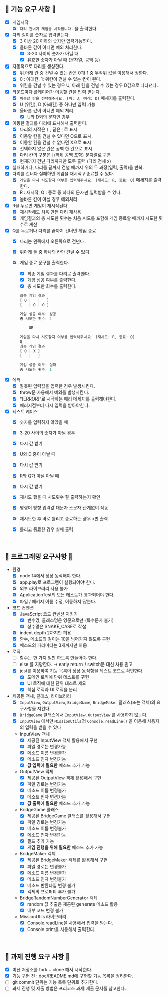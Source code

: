 ## ****🔷 기능 요구 사항 🔷****

- [x]  게임시작
    - [x]  `다리 건너기 게임을 시작합니다.` 을 출력한다.
- [x]  다리 길이를 숫자로 입력받는다.
    - [x]  3 이상 20 이하의 숫자만 입력가능하다.
    - [x]  올바른 값이 아니면 예외 처리한다.
        - [x]  3-20 사이의 숫자가 아닐 때
        - [x]  유효한 숫자가 아닐 때 (문자열, 공백 등)
- [x]  자동적으로 다리를 생성한다.
    - [x]  위.아래 칸 중 건널 수 있는 칸은 0과 1 중 무작위 값을 이용해서 정한다.
    - [x]  0 : 아래칸, 1: 위칸이 건널 수 있는 칸이 된다.
    - [x]  위칸을 건널 수 있는 경우 U, 아래 칸을 건널 수 있는 경우 D값으로 나타낸다.
- [x]  라운드마다 플레이어가 이동할 칸을 입력 받는다.
    - [x]  `이동할 칸을 선택해주세요. (위: U, 아래: D)` 메세지를 출력한다.
    - [x]  U (위칸), D (아래칸) 중 하나만 입력 가능
    - [x]  올바른 값이 아니면 예외 처리
        - [x]  U와 D외의 문자인 경우
- [x]  이동한 결과를 다리에 표시해서 출력한다.
    - [x]  다리의 시작은 `[` ,  끝은 `]`로 표시
    - [x]  이동할 칸을 건널 수 있다면 O으로 표시.
    - [x]  이동할 칸을 건널 수 없다면 X으로 표시
    - [x]  선택하지 않은 칸은 공백 한 칸으로 표시
    - [x]  다리 칸의 구분은 `|`(앞뒤 공백 포함) 문자열로 구분
    - [x]  현재까지 건넌 다리까지만 모두 출력 (다리 전체 x)
- [x]  실패하거나, 다리를 끝까지 건널 때까지 위의 두 과정(입력, 출력)을 반복.
- [x]  다리를 건너다 실패하면 게임을 재시작 / 종료할 수 있다.
    - [x]  `게임을 다시 시도할지 여부를 입력해주세요. (재시도: R, 종료: Q)` 메세지를 출력한다.
    - [x]  R : 재시작, Q : 종료 중 하나의 문자만 입력받을 수 있다.
    - [x]  올바른 값이 아닐 경우 예외처리
- [x]  R을 누르면 게임이 재시작된다.
    - [x]  재시작해도 처음 만든 다리 재사용
    - [x]  게임결과의 총 시도한 횟수는 처음 시도를 포함해 게임 종료할 때까지 시도한 횟수로 계산
- [x]  Q를 누르거나 다리를 끝까지 건너면 게임 종료
    - [x]  다리는 왼쪽에서 오른쪽으로 건넌다.
    - [x]  위아래 둘 중 하나의 칸만 건널 수 있다.
    - [x]  게임 종료 문구를 출력한다.
        - [x]  최종 게임 결과를 다리로 출력한다.
        - [x]  게임 성공 여부를 출력한다.
        - [x]  총 시도한 회수를 출력한다.
        
        ```jsx
        최종 게임 결과
        [ O |   |   ]
        [   | O | O ]
        
        게임 성공 여부: 성공
        총 시도한 횟수: 2
        
        --- OR---
        
        게임을 다시 시도할지 여부를 입력해주세요. (재시도: R, 종료: Q)
        Q
        최종 게임 결과
        [ O | X ]
        [   |   ]
        
        게임 성공 여부: 실패
        총 시도한 횟수: 1
        ```
        

- [x]  에러
    - [x]  잘못된 입력값을 입력한 경우 발생시킨다.
    - [x]  throw문 사용해서 예외를 발생시킨다.
    - [x]  “[ERROR]”로 시작하는 에러 메세지를 출력해야한다.
    - [x]  에러지점부터 다시 입력을 받아야한다.

- [x] 테스트 케이스
    - [x] 숫자를 입력하지 않았을 때
    - [x] 3-20 사이의 숫자가 아닐 경우
    - [x] 다시 값 받기

    - [x] U와 D 중이 아닐 때
    - [x] 다시 값 받기

    - [x] R와 Q가 아닐 아닐 때
    - [x] 다시 값 받기

    - [x] 재시도 했을 때 시도횟수 잘 출력하는지 확인

    - [x] 명령어 방향 입력값 대문자 소문자 관계없이 작동
    - [x] 재시도한 후 바로 틀리고 종료하는 경우 x만 출력
    - [x] 틀리고 종료한 경우 실패 출력

 <br />

## ****🔷 프로그래밍 요구사항 🔷****

- 환경
    - [x]  node 14에서 정상 동작해야 한다.
    - [x]  app.play로 프로그램이 실행되어야 한다.
    - [x]  외부 라이브러리 사용 불가
    - [x]  ApplicationTest의 모든 테스트가 통과되어야 한다.
    - [x]  파일 / 패키지 이름 수정, 이동하지 않는다.
- 코드 컨벤션
    - [x]  JavaScript 코드 컨벤션 지키기
        - [x]  변수명, 클래스명은 영문으로만 (특수문자 불가)
        - [x]  상수명은 SNAKE_CASE로 작성
    - [x]  indent depth 2까지만 허용
    - [x]  함수, 메소드의 길이는 10을 넘어가지 않도록 구현
    - [x]  메소드의 파라미터는 3개까지만 허용
- 로직
    - [ ]  함수는 한 가지 일만 하도록 만들어야 한다.
    - [ ]  else 를 지양한다. → early return / switch문 대신 사용 권고
    - [x]  jest를 이용하여 기능 목록이 정상 동작함을 테스트 코드로 확인한다.
        - [x]  도메인 로직에 단위 테스트를 구현
        - [x]  UI 로직에 대한 단위 테스트 제외
        - [x]  핵심 로직과 UI 로직을 분리
- 제공된 객체, 클래스, 라이브러리
    - [x]  `InputView`, `OutputView`, `BridgeGame`, `BridgeMaker` 클래스(또는 객체)의 요구사항을 지킨다.
    - [x]  `BridgeGame` 클래스에서 `InputView`, `OutputView` 를 사용하지 않는다.
    - [x]  `InputView` 에서만 `MissionUtils`의 `Console.readLine()` 을 이용해 사용자의 입력을 받을 수 있다
    - InputView 객체
        - [x]  제공된 InputView 객체 활용해서 구현
        - [x]  파일 경로는 변경가능
        - [x]  메소드 이름 변경불가
        - [x]  메소드 인자 변경가능
        - [x]  **값 입력에 필요한** 메소드 추가 가능
    - OutputView 객체
        - [x]  제공된 OutputView 객체 활용해서 구현
        - [x]  파일 경로는 변경가능
        - [x]  메소드 이름 변경불가
        - [x]  메소드 인자 변경가능
        - [x]  **값 출력에 필요한** 메소드 추가 가능
    - BridgeGame 클래스
        - [x]  제공된 BridgeGame 클래스를 활용해서 구현
        - [x]  파일 경로는 변경가능
        - [x]  메소드 이름 변경불가
        - [x]  메소드 인자 변경가능
        - [x]  필드 추가 가능
        - [x]  **게임 진행을 위해 필요한** 메소드 추가 가능
    - BridgeMaker 객체
        - [x]  제공된 BridgeMaker 객체를 활용해서 구현
        - [x]  파일 경로는 변경불가
        - [x]  메소드 이름 변경불가
        - [x]  메소드 인자 변경불가
        - [x]  메소드 반환타입 변경 불가
        - [x]  객체의 프로퍼티 추가 불가
    - BridgeRandomNumberGenerator 객체
        - [x]  random 값 추출은 제공된 generate 메소드 활용
        - [x]  내부 코드 변경 불가
    - MissionUtils 라이브러리
        - [x]  Console.readLine을 사용해서 입력을 받는다.
        - [x]  Console.print을 사용해서 출력한다.
        
<br />

## **🔷 과제 진행 요구 사항 🔷**

- [x]  미션 저장소를 fork + clone 해서 시작한다.
- [x]  기능 구현 전 : doc/README.md에 구현할 기능 목록을 정리한다.
- [ ]  git commit 단위는 기능 목록 단위로 추가한다.
- [ ]  과제 진행 및 제출 방법은 프리코스 과제 제출 문서를 참고한다.